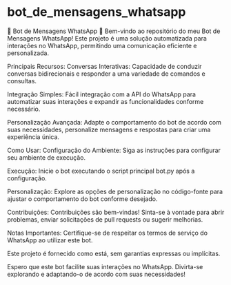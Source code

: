 # bot_de_mensagens_whatsapp
🤖 Bot de Mensagens WhatsApp 📱 Bem-vindo ao repositório do meu Bot de Mensagens WhatsApp! Este projeto é uma solução automatizada para interações no WhatsApp, permitindo uma comunicação eficiente e personalizada.

Principais Recursos:
Conversas Interativas: Capacidade de conduzir conversas bidirecionais e responder a uma variedade de comandos e consultas.

Integração Simples: Fácil integração com a API do WhatsApp para automatizar suas interações e expandir as funcionalidades conforme necessário.

Personalização Avançada: Adapte o comportamento do bot de acordo com suas necessidades, personalize mensagens e respostas para criar uma experiência única.

Como Usar:
Configuração do Ambiente: Siga as instruções para configurar seu ambiente de execução.

Execução: Inicie o bot executando o script principal bot.py após a configuração.

Personalização: Explore as opções de personalização no código-fonte para ajustar o comportamento do bot conforme desejado.

Contribuições:
Contribuições são bem-vindas! Sinta-se à vontade para abrir problemas, enviar solicitações de pull requests ou sugerir melhorias.

Notas Importantes:
Certifique-se de respeitar os termos de serviço do WhatsApp ao utilizar este bot.

Este projeto é fornecido como está, sem garantias expressas ou implícitas.

Espero que este bot facilite suas interações no WhatsApp. Divirta-se explorando e adaptando-o de acordo com suas necessidades!

